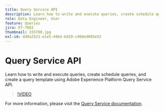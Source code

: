 ```yaml
---
title: Query Service API
description: Learn how to write and execute queries, create schedule queries, and create a query template using Adobe Experience Platform Query Service API.
role: Data Engineer, User
feature: Queries
jira: KT-7682
thumbnail: 333700.jpg
exl-id: dd9a2521-e1e5-44b4-bd10-c460ed895e52
---
```

# Query Service API

Learn how to write and execute queries, create schedule queries, and create a query template using Adobe Experience Platform Query Service API.

>[!VIDEO](https://video.tv.adobe.com/v/333700?quality=12&learn=on)

For  more information, please visit the [Query Service documentation](https://experienceleague.adobe.com/docs/experience-platform/query/home.html).


